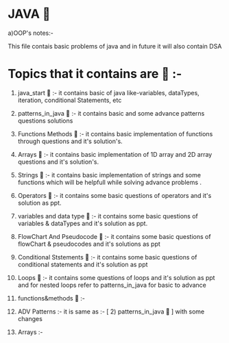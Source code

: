 # JAVA 🚱 

a)OOP's notes:-

This file contais basic problems of java and in  future it will also contain DSA 

# Topics that it contains are  📧 :-

1) java_start 🦖 :-  it  contains basic of java like-variables, dataTypes, iteration, conditional Statements, etc

2) patterns_in_java 🦖  :- it contains basic and some advance patterns questions solutions 

3) Functions Methods 🦖  :-  it contains basic implementation of functions through questions and it's solution's.

4) Arrays 🦖  :-  it contains basic implementation of 1D array and 2D array questions and it's solution's.

5) Strings 🦖  :-  it contains basic implementation of strings and some functions which will be helpfull while solving advance problems .

6) Operators 🦖 :-  it contains some basic questions of operators and it's solution as ppt.

7) variables and data type 🦖 :- it contains some basic questions of variables & dataTypes and it's solution as ppt.


8) FlowChart And Pseudocode 🦖 :- it contains some basic questions of flowChart & pseudocodes and it's solutions as ppt

9) Conditional Ststements 🦖 :- it contains some basic questions of conditional statements and it's solution as ppt

10) Loops 🦖  :- it contains some questions of loops and it's solution as ppt   and for nested loops refer to patterns_in_java for basic to advance


11) functions&methods 🦖 :-

12) ADV Patterns  :- it is same as :-  [ 2) patterns_in_java 🦖 ] with  some changes

13) Arrays :-
 

